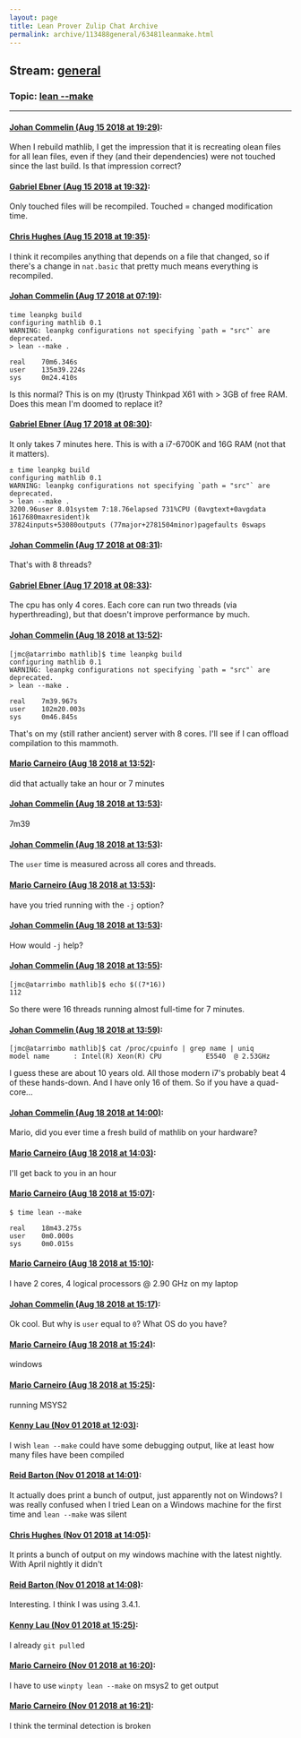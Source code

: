 ```yaml
---
layout: page
title: Lean Prover Zulip Chat Archive 
permalink: archive/113488general/63481leanmake.html
---
```


## Stream: [general](index.html)
### Topic: [lean --make](63481leanmake.html)

---

#### [Johan Commelin (Aug 15 2018 at 19:29)](https://leanprover.zulipchat.com/#narrow/stream/113488-general/topic/lean%20--make/near/132187468):
When I rebuild mathlib, I get the impression that it is recreating olean files for all lean files, even if they (and their dependencies) were not touched since the last build. Is that impression correct?

#### [Gabriel Ebner (Aug 15 2018 at 19:32)](https://leanprover.zulipchat.com/#narrow/stream/113488-general/topic/lean%20--make/near/132187640):
Only touched files will be recompiled.  Touched = changed modification time.

#### [Chris Hughes (Aug 15 2018 at 19:35)](https://leanprover.zulipchat.com/#narrow/stream/113488-general/topic/lean%20--make/near/132187780):
I think it recompiles anything that depends on a file that changed, so if there's a change in `nat.basic` that pretty much means everything is recompiled.

#### [Johan Commelin (Aug 17 2018 at 07:19)](https://leanprover.zulipchat.com/#narrow/stream/113488-general/topic/lean%20--make/near/132283339):
```shell
time leanpkg build
configuring mathlib 0.1
WARNING: leanpkg configurations not specifying `path = "src"` are deprecated.
> lean --make .

real    70m6.346s
user    135m39.224s
sys     0m24.410s
```
Is this normal? This is on my (t)rusty Thinkpad X61 with > 3GB of free RAM. Does this mean I'm doomed to replace it?

#### [Gabriel Ebner (Aug 17 2018 at 08:30)](https://leanprover.zulipchat.com/#narrow/stream/113488-general/topic/lean%20--make/near/132285528):
It only takes 7 minutes here.  This is with a i7-6700K and 16G RAM (not that it matters).
```
± time leanpkg build
configuring mathlib 0.1
WARNING: leanpkg configurations not specifying `path = "src"` are deprecated.
> lean --make .
3200.96user 8.01system 7:18.76elapsed 731%CPU (0avgtext+0avgdata 1617680maxresident)k
37824inputs+53080outputs (77major+2781504minor)pagefaults 0swaps
```

#### [Johan Commelin (Aug 17 2018 at 08:31)](https://leanprover.zulipchat.com/#narrow/stream/113488-general/topic/lean%20--make/near/132285548):
That's with 8 threads?

#### [Gabriel Ebner (Aug 17 2018 at 08:33)](https://leanprover.zulipchat.com/#narrow/stream/113488-general/topic/lean%20--make/near/132285607):
The cpu has only 4 cores.  Each core can run two threads (via hyperthreading), but that doesn't improve performance by much.

#### [Johan Commelin (Aug 18 2018 at 13:52)](https://leanprover.zulipchat.com/#narrow/stream/113488-general/topic/lean%20--make/near/132357383):
```shell
[jmc@atarrimbo mathlib]$ time leanpkg build
configuring mathlib 0.1
WARNING: leanpkg configurations not specifying `path = "src"` are deprecated.
> lean --make .

real    7m39.967s
user    102m20.003s
sys     0m46.845s
```
That's on my (still rather ancient) server with 8 cores. I'll see if I can offload compilation to this mammoth.

#### [Mario Carneiro (Aug 18 2018 at 13:52)](https://leanprover.zulipchat.com/#narrow/stream/113488-general/topic/lean%20--make/near/132357388):
did that actually take an hour or 7 minutes

#### [Johan Commelin (Aug 18 2018 at 13:53)](https://leanprover.zulipchat.com/#narrow/stream/113488-general/topic/lean%20--make/near/132357390):
7m39

#### [Johan Commelin (Aug 18 2018 at 13:53)](https://leanprover.zulipchat.com/#narrow/stream/113488-general/topic/lean%20--make/near/132357400):
The `user` time is measured across all cores and threads.

#### [Mario Carneiro (Aug 18 2018 at 13:53)](https://leanprover.zulipchat.com/#narrow/stream/113488-general/topic/lean%20--make/near/132357403):
have you tried running with the `-j` option?

#### [Johan Commelin (Aug 18 2018 at 13:53)](https://leanprover.zulipchat.com/#narrow/stream/113488-general/topic/lean%20--make/near/132357406):
How would `-j` help?

#### [Johan Commelin (Aug 18 2018 at 13:55)](https://leanprover.zulipchat.com/#narrow/stream/113488-general/topic/lean%20--make/near/132357463):
```shell
[jmc@atarrimbo mathlib]$ echo $((7*16))
112
```
So there were 16 threads running almost full-time for 7 minutes.

#### [Johan Commelin (Aug 18 2018 at 13:59)](https://leanprover.zulipchat.com/#narrow/stream/113488-general/topic/lean%20--make/near/132357586):
```shell
[jmc@atarrimbo mathlib]$ cat /proc/cpuinfo | grep name | uniq
model name      : Intel(R) Xeon(R) CPU           E5540  @ 2.53GHz
```
I guess these are about 10 years old. All those modern i7's probably beat 4 of these hands-down. And I have only 16 of them. So if you have a quad-core...

#### [Johan Commelin (Aug 18 2018 at 14:00)](https://leanprover.zulipchat.com/#narrow/stream/113488-general/topic/lean%20--make/near/132357634):
Mario, did you ever time a fresh build of mathlib on your hardware?

#### [Mario Carneiro (Aug 18 2018 at 14:03)](https://leanprover.zulipchat.com/#narrow/stream/113488-general/topic/lean%20--make/near/132357706):
I'll get back to you in an hour

#### [Mario Carneiro (Aug 18 2018 at 15:07)](https://leanprover.zulipchat.com/#narrow/stream/113488-general/topic/lean%20--make/near/132360198):
```
$ time lean --make

real    18m43.275s
user    0m0.000s
sys     0m0.015s
```

#### [Mario Carneiro (Aug 18 2018 at 15:10)](https://leanprover.zulipchat.com/#narrow/stream/113488-general/topic/lean%20--make/near/132360342):
I have 2 cores, 4 logical processors @ 2.90 GHz on my laptop

#### [Johan Commelin (Aug 18 2018 at 15:17)](https://leanprover.zulipchat.com/#narrow/stream/113488-general/topic/lean%20--make/near/132360657):
Ok cool. But why is `user` equal to `0`? What OS do you have?

#### [Mario Carneiro (Aug 18 2018 at 15:24)](https://leanprover.zulipchat.com/#narrow/stream/113488-general/topic/lean%20--make/near/132361017):
windows

#### [Mario Carneiro (Aug 18 2018 at 15:25)](https://leanprover.zulipchat.com/#narrow/stream/113488-general/topic/lean%20--make/near/132361020):
running MSYS2

#### [Kenny Lau (Nov 01 2018 at 12:03)](https://leanprover.zulipchat.com/#narrow/stream/113488-general/topic/lean%20--make/near/136914467):
I wish `lean --make` could have some debugging output, like at least how many files have been compiled

#### [Reid Barton (Nov 01 2018 at 14:01)](https://leanprover.zulipchat.com/#narrow/stream/113488-general/topic/lean%20--make/near/136919856):
It actually does print a bunch of output, just apparently not on Windows? I was really confused when I tried Lean on a Windows machine for the first time and `lean --make` was silent

#### [Chris Hughes (Nov 01 2018 at 14:05)](https://leanprover.zulipchat.com/#narrow/stream/113488-general/topic/lean%20--make/near/136920069):
It prints a bunch of output on my windows machine with the latest nightly. With April nightly it didn't

#### [Reid Barton (Nov 01 2018 at 14:08)](https://leanprover.zulipchat.com/#narrow/stream/113488-general/topic/lean%20--make/near/136920234):
Interesting. I think I was using 3.4.1.

#### [Kenny Lau (Nov 01 2018 at 15:25)](https://leanprover.zulipchat.com/#narrow/stream/113488-general/topic/lean%20--make/near/136924729):
I already `git pull`ed

#### [Mario Carneiro (Nov 01 2018 at 16:20)](https://leanprover.zulipchat.com/#narrow/stream/113488-general/topic/lean%20--make/near/136928284):
I have to use `winpty lean --make` on msys2 to get output

#### [Mario Carneiro (Nov 01 2018 at 16:21)](https://leanprover.zulipchat.com/#narrow/stream/113488-general/topic/lean%20--make/near/136928309):
I think the terminal detection is broken

